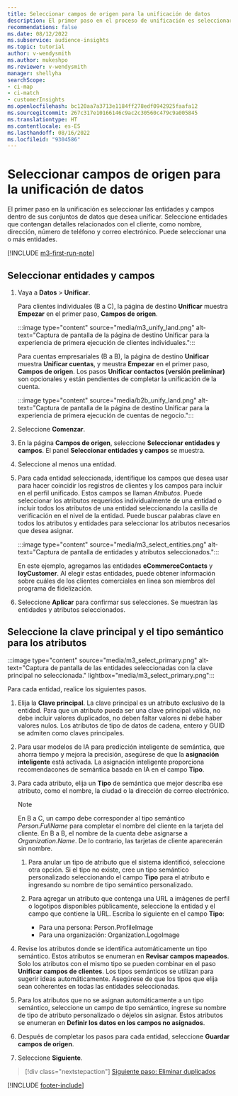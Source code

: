 ```yaml
---
title: Seleccionar campos de origen para la unificación de datos
description: El primer paso en el proceso de unificación es seleccionar entidades, atributos, claves primarias y tipos semánticos para asignar datos al perfil de cliente unificado.
recommendations: false
ms.date: 08/12/2022
ms.subservice: audience-insights
ms.topic: tutorial
author: v-wendysmith
ms.author: mukeshpo
ms.reviewer: v-wendysmith
manager: shellyha
searchScope:
- ci-map
- ci-match
- customerInsights
ms.openlocfilehash: bc120aa7a3713e1184ff278edf0942925faafa12
ms.sourcegitcommit: 267c317e10166146c9ac2c30560c479c9a005845
ms.translationtype: HT
ms.contentlocale: es-ES
ms.lasthandoff: 08/16/2022
ms.locfileid: "9304586"
---
```

# <a name="select-source-fields-for-data-unification"></a>Seleccionar campos de origen para la unificación de datos

El primer paso en la unificación es seleccionar las entidades y campos dentro de sus conjuntos de datos que desea unificar. Seleccione entidades que contengan detalles relacionados con el cliente, como nombre, dirección, número de teléfono y correo electrónico. Puede seleccionar una o más entidades.

[!INCLUDE [m3-first-run-note](includes/m3-first-run-note.md)]

## <a name="select-entities-and-fields"></a>Seleccionar entidades y campos

1. Vaya a **Datos** > **Unificar**.

   Para clientes individuales (B a C), la página de destino **Unificar** muestra **Empezar** en el primer paso, **Campos de origen**.

   :::image type="content" source="media/m3_unify_land.png" alt-text="Captura de pantalla de la página de destino Unificar para la experiencia de primera ejecución de clientes individuales.":::

   Para cuentas empresariales (B a B), la página de destino **Unificar** muestra **Unificar cuentas**, y meustra **Empezar** en el primer paso, **Campos de origen**. Los pasos **Unificar contactos (versión preliminar)** son opcionales y están pendientes de completar la unificación de la cuenta.

   :::image type="content" source="media/b2b_unify_land.png" alt-text="Captura de pantalla de la página de destino Unificar para la experiencia de primera ejecución de cuentas de negocio.":::

1. Seleccione **Comenzar**.

1. En la página **Campos de origen**, seleccione **Seleccionar entidades y campos**. El panel **Seleccionar entidades y campos** se muestra.

1. Seleccione al menos una entidad.

1. Para cada entidad seleccionada, identifique los campos que desea usar para hacer coincidir los registros de clientes y los campos para incluir en el perfil unificado. Estos campos se llaman *Atributos*. Puede seleccionar los atributos requeridos individualmente de una entidad o incluir todos los atributos de una entidad seleccionando la casilla de verificación en el nivel de la entidad. Puede buscar palabras clave en todos los atributos y entidades para seleccionar los atributos necesarios que desea asignar.

   :::image type="content" source="media/m3_select_entities.png" alt-text="Captura de pantalla de entidades y atributos seleccionados.":::

   En este ejemplo, agregamos las entidades **eCommerceContacts** y **loyCustomer**. Al elegir estas entidades, puede obtener información sobre cuáles de los clientes comerciales en línea son miembros del programa de fidelización.

1. Seleccione **Aplicar** para confirmar sus selecciones. Se muestran las entidades y atributos seleccionados.

## <a name="select-primary-key-and-semantic-type-for-attributes"></a>Seleccione la clave principal y el tipo semántico para los atributos

   :::image type="content" source="media/m3_select_primary.png" alt-text="Captura de pantalla de las entidades seleccionadas con la clave principal no seleccionada." lightbox="media/m3_select_primary.png":::

Para cada entidad, realice los siguientes pasos.

1. Elija la **Clave principal**. La clave principal es un atributo exclusivo de la entidad. Para que un atributo pueda ser una clave principal válida, no debe incluir valores duplicados, no deben faltar valores ni debe haber valores nulos. Los atributos de tipo de datos de cadena, entero y GUID se admiten como claves principales.

1. Para usar modelos de IA para predicción inteligente de semántica, que ahorra tiempo y mejora la precisión, asegúrese de que la **asignación inteligente** está activada. La asignación inteligente proporciona recomendacones de semántica basada en IA en el campo **Tipo**.

1. Para cada atributo, elija un **Tipo** de semántica que mejor describa ese atributo, como el nombre, la ciudad o la dirección de correo electrónico.

   > [!NOTE]
   > En B a C, un campo debe corresponder al tipo semántico *Person.FullName* para completar el nombre del cliente en la tarjeta del cliente. En B a B, el nombre de la cuenta debe asignarse a *Organization.Name*. De lo contrario, las tarjetas de cliente aparecerán sin nombre.

   1. Para anular un tipo de atributo que el sistema identificó, seleccione otra opción. Si el tipo no existe, cree un tipo semántico personalizado seleccionando el campo **Tipo** para el atributo e ingresando su nombre de tipo semántico personalizado.

   1. Para agregar un atributo que contenga una URL a imágenes de perfil o logotipos disponibles públicamente, seleccione la entidad y el campo que contiene la URL. Escriba lo siguiente en el campo **Tipo**:
      - Para una persona: Person.ProfileImage
      - Para una organización: Organization.LogoImage

1. Revise los atributos donde se identifica automáticamente un tipo semántico. Estos atributos se enumeran en **Revisar campos mapeados**. Solo los atributos con el mismo tipo se pueden combinar en el paso **Unificar campos de clientes**. Los tipos semánticos se utilizan para sugerir ideas automáticamente. Asegúrese de que los tipos que elija sean coherentes en todas las entidades seleccionadas.

1. Para los atributos que no se asignan automáticamente a un tipo semántico, seleccione un campo de tipo semántico, ingrese su nombre de tipo de atributo personalizado o déjelos sin asignar. Estos atributos se enumeran en **Definir los datos en los campos no asignados**.

1. Después de completar los pasos para cada entidad, seleccione **Guardar campos de origen**.

1. Seleccione **Siguiente**.

> [!div class="nextstepaction"]
> [Siguiente paso: Eliminar duplicados](remove-duplicates.md)

[!INCLUDE [footer-include](includes/footer-banner.md)]
